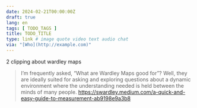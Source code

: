 ```yaml
---
date: 2024-02-21T00:00:00Z
draft: true
lang: en
tags: [ TODO_TAGS ]
title: TODO_TITLE
type: link # image quote video text audio chat
via: "[Who](http://example.com)"
---
```



2 clipping about wardley maps

> I’m frequently asked, “What are Wardley Maps good for”? Well, they are ideally suited for asking and exploring questions about a dynamic environment where the understanding needed is held between the minds of many people.
https://swardley.medium.com/a-quick-and-easy-guide-to-measurement-ab9198e9a3b8
